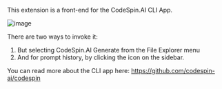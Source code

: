 This extension is a front-end for the CodeSpin.AI CLI App.

![image](https://github.com/user-attachments/assets/67cb0c0a-9478-4696-899c-17ebadc01cfc)

There are two ways to invoke it:
1. But selecting CodeSpin.AI Generate from the File Explorer menu
2. And for prompt history, by clicking the icon on the sidebar.

You can read more about the CLI app here: https://github.com/codespin-ai/codespin
